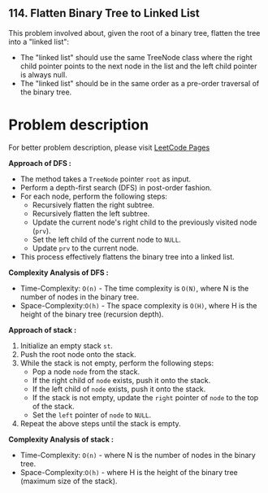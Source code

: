 ## 114. Flatten Binary Tree to Linked List

This problem involved about, given the root of a binary tree, flatten the tree into a "linked list": <br/>

-   The "linked list" should use the same TreeNode class where the right child pointer points to the next node in the list and the left child pointer is always null.
-   The "linked list" should be in the same order as a pre-order traversal of the binary tree.

# Problem description

For better problem description, please visit [LeetCode Pages](https://leetcode.com/problems/flatten-binary-tree-to-linked-list/description/)

**Approach of DFS :**<br/>

-   The method takes a `TreeNode` pointer `root` as input.
-   Perform a depth-first search (DFS) in post-order fashion.
-   For each node, perform the following steps:
    -   Recursively flatten the right subtree.
    -   Recursively flatten the left subtree.
    -   Update the current node's right child to the previously visited node (`prv`).
    -   Set the left child of the current node to `NULL`.
    -   Update `prv` to the current node.
-   This process effectively flattens the binary tree into a linked list.

**Complexity Analysis of DFS :**<br/>

-   Time-Complexity: `O(n)` - The time complexity is `O(N)`, where N is the number of nodes in the binary tree.
-   Space-Complexity:`O(h)` - The space complexity is `O(H)`, where H is the height of the binary tree (recursion depth).

**Approach of stack :**<br/>

1. Initialize an empty stack `st`.
2. Push the root node onto the stack.
3. While the stack is not empty, perform the following steps:
    - Pop a node `node` from the stack.
    - If the right child of `node` exists, push it onto the stack.
    - If the left child of `node` exists, push it onto the stack.
    - If the stack is not empty, update the `right` pointer of `node` to the top of the stack.
    - Set the `left` pointer of `node` to `NULL`.
4. Repeat the above steps until the stack is empty.

**Complexity Analysis of stack :**<br/>

-   Time-Complexity: `O(n)` - where N is the number of nodes in the binary tree.
-   Space-Complexity:`O(h)` - where H is the height of the binary tree (maximum size of the stack).
